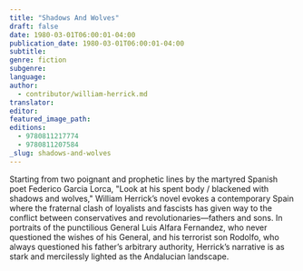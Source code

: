 ```yaml
---
title: "Shadows And Wolves"
draft: false
date: 1980-03-01T06:00:01-04:00
publication_date: 1980-03-01T06:00:01-04:00
subtitle:
genre: fiction
subgenre:
language:
author:
  - contributor/william-herrick.md
translator:
editor:
featured_image_path:
editions:
  - 9780811217774
  - 9780811207584
_slug: shadows-and-wolves
---
```


Starting from two poignant and prophetic lines by the martyred Spanish poet Federico Garcia Lorca, "Look at his spent body / blackened with shadows and wolves," William Herrick’s novel evokes a contemporary Spain where the fraternal clash of loyalists and fascists has given way to the conflict between conservatives and revolutionaries––fathers and sons. In portraits of the punctilious General Luis Alfara Fernandez, who never questioned the wishes of his General, and his terrorist son Rodolfo, who always questioned his father’s arbitrary authority, Herrick’s narrative is as stark and mercilessly lighted as the Andalucian landscape.

